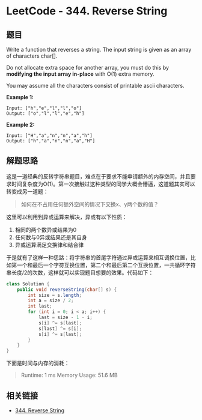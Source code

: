 # LeetCode - 344. Reverse String

## 题目

Write a function that reverses a string. The input string is given as an array of characters char[].

Do not allocate extra space for another array, you must do this by **modifying the input array in-place** with O(1) extra memory.
<!--more-->

You may assume all the characters consist of printable ascii characters.

**Example 1:**

```
Input: ["h","e","l","l","o"]
Output: ["o","l","l","e","h"]
```

**Example 2:**

```
Input: ["H","a","n","n","a","h"]
Output: ["h","a","n","n","a","H"]
```

## 解题思路

这是一道经典的反转字符串题目，难点在于要求不能申请额外的内存空间，并且要求时间复杂度为O(1)。第一次接触过这种类型的同学大概会懵逼，这道题其实可以转变成另一道题：

>如何在不占用任何额外空间的情况下交换x、y两个数的值？

这里可以利用到异或运算来解决，异或有以下性质：
1. 相同的两个数异或结果为0
2. 任何数与0异或结果还是其自身
3. 异或运算满足交换律和结合律

于是就有了这样一种思路：将字符串的首尾字符通过异或运算来相互调换位置，比如第一个和最后一个字符互换位置，第二个和最后第二个互换位置，一共循环字符串长度/2的次数，这样就可以实现题目想要的效果。代码如下：
```java
class Solution {
    public void reverseString(char[] s) {
        int size = s.length;
        int a = size / 2;
        int last;
        for (int i = 0; i < a; i++) {
            last = size - 1 - i;
            s[i] ^= s[last];
            s[last] ^= s[i];
            s[i] ^= s[last];
        }
    }
}
```

下面是时间与内存的消耗：
>Runtime: 1 ms
Memory Usage: 51.6 MB

## 相关链接

* [344. Reverse String](https://leetcode.com/problems/reverse-string/)
